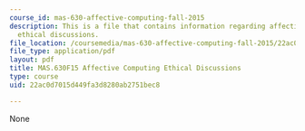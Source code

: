 ```yaml
---
course_id: mas-630-affective-computing-fall-2015
description: This is a file that contains information regarding affective computing
  ethical discussions.
file_location: /coursemedia/mas-630-affective-computing-fall-2015/22ac0d7015d449fa3d8280ab2751bec8_MITMAS_630F15_Ethical.pdf
file_type: application/pdf
layout: pdf
title: MAS.630F15 Affective Computing Ethical Discussions
type: course
uid: 22ac0d7015d449fa3d8280ab2751bec8

---
```

None
